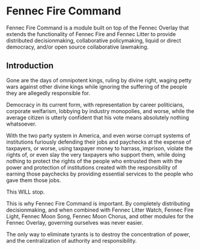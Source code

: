 Fennec Fire Command
===================

Fennec Fire Command is a module built on top of the Fennec Overlay that extends 
the functionality of Fennec Fire and Fennec Litter to provide distributed
decisionmaking, collaborative policymaking, liquid or direct democracy, and/or
open source collaborative lawmaking.

Introduction
------------

Gone are the days of omnipotent kings, ruling by divine right, waging petty wars 
against other divine kings while ignoring the suffering of the people they are
allegedly responsible for.

Democracy in its current form, with representation by career politicians, corporate
welfarism, lobbying by industry monopolies, and worse, while the average citizen
is utterly confident that his vote means absolutely nothing whatsoever.

With the two party system in America, and even worse corrupt systems of institutions
furiously defending their jobs and paychecks at the expense of taxpayers, or worse, 
using taxpayer money to harrass, imprison, violate the rights of, or even slay the
very taxpayers who support them, while doing nothing to protect the rights of the
people who entrusted them with the power and protection of institutions created
with the responsibility of earning those paychecks by providing essential services
to the people who gave them those jobs.

This WILL stop.

This is why Fennec Fire Command is important. By completely distributing decisionmaking, and
when combined with Fennec Litter Watch, Fennec Fire Light, Fennec Moon Song, Fennec Moon Chorus,
and other modules for the Fennec Overlay, governing ourselves was never easier.

The only way to eliminate tyrants is to destroy the concentration of power, and the centralization
of authority and responsibility.
